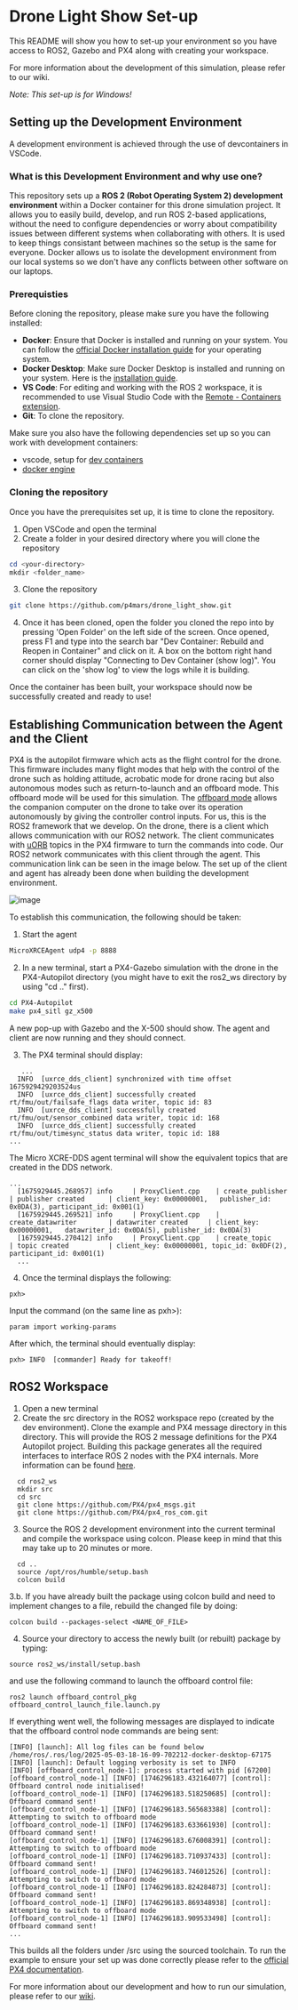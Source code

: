 # Drone Light Show Set-up
This README will show you how to set-up your environment so you have access to ROS2, Gazebo and PX4 along with creating your workspace.

For more information about the development of this simulation, please refer to our wiki. 

*Note: This set-up is for Windows!*
  
## Setting up the Development Environment 
A development environment is achieved through the use of devcontainers in VSCode. 

### What is this Development Environment and why use one?

This repository sets up a **ROS 2 (Robot Operating System 2) development environment** within a Docker container for this drone simulation project. It allows you to easily build, develop, and run ROS 2-based applications, without the need to configure dependencies or worry about compatibility issues between different systems when collaborating with others. It is used to keep things consistant between machines so the setup is the same for everyone. Docker allows us to isolate the development environment from our local systems so we don't have any conflicts between other software on our laptops. 

### Prerequisties
Before cloning the repository, please make sure you have the following installed: 

- **Docker**: Ensure that Docker is installed and running on your system. You can follow the [official Docker installation guide](https://docs.docker.com/get-docker/) for your operating system.
- **Docker Desktop**: Make sure Docker Desktop is installed and running on your system. Here is the [installation guide](https://www.docker.com/products/docker-desktop/).
- **VS Code**: For editing and working with the ROS 2 workspace, it is recommended to use Visual Studio Code with the [Remote - Containers extension](https://marketplace.visualstudio.com/items?itemName=ms-vscode-remote.remote-containers).
- **Git**: To clone the repository.

Make sure you also have the following dependencies set up so you can work with development containers:
- vscode, setup for [dev containers](https://code.visualstudio.com/docs/devcontainers/containers)
- [docker engine](https://docs.docker.com/engine/install/ubuntu/)

### Cloning the repository 

Once you have the prerequisites set up, it is time to clone the repository. 

1. Open VSCode and open the terminal 
2. Create a folder in your desired directory where you will clone the repository

```powershell
cd <your-directory>
mkdir <folder_name>
```
3. Clone the repository 
```bash
git clone https://github.com/p4mars/drone_light_show.git
```
4. Once it has been cloned, open the folder you cloned the repo into by pressing 'Open Folder' on the left side of the screen. Once opened, press F1 and type into the search bar "Dev Container: Rebuild and Reopen in Container" and click on it. A box on the bottom right hand corner should display "Connecting to Dev Container (show log)". You can click on the 'show log' to view the logs while it is building.

Once the container has been built, your workspace should now be successfully created and ready to use!

## Establishing Communication between the Agent and the Client 
PX4 is the autopilot firmware which acts as the flight control for the drone. This firmware includes many flight modes that help with the control of the drone such as holding attitude, acrobatic mode for drone racing but also autonomous modes such as return-to-launch and an offboard mode. This offboard mode will be used for this simulation. The [offboard mode](https://docs.px4.io/main/en/flight_modes/offboard.html) allows the companion computer on the drone to take over its operation autonomously by giving the controller control inputs. For us, this is the ROS2 framework that we develop. On the drone, there is a client which allows communication with our ROS2 network. The client communicates with [uORB](https://docs.px4.io/main/en/msg_docs/) topics in the PX4 firmware to turn the commands into code. Our ROS2 network communicates with this client through the agent. This communication link can be seen in the image below. The set up of the client and agent has already been done when building the development environment. 

![image](https://github.com/user-attachments/assets/1a828b53-ca2c-4274-822d-ad8c367571f2)


To establish this communication, the following should be taken:

1. Start the agent
```bash
MicroXRCEAgent udp4 -p 8888
```
2. In a new terminal, start a PX4-Gazebo simulation with the drone in the PX4-Autopilot directory (you might have to exit the ros2_ws directory by using "cd .." first).
```bash
cd PX4-Autopilot
make px4_sitl gz_x500
```
A new pop-up with Gazebo and the X-500 should show. The agent and client are now running and they should connect.

3. The PX4 terminal should display:
```
   ...
  INFO  [uxrce_dds_client] synchronized with time offset 1675929429203524us
  INFO  [uxrce_dds_client] successfully created rt/fmu/out/failsafe_flags data writer, topic id: 83
  INFO  [uxrce_dds_client] successfully created rt/fmu/out/sensor_combined data writer, topic id: 168
  INFO  [uxrce_dds_client] successfully created rt/fmu/out/timesync_status data writer, topic id: 188
...
```
The Micro XCRE-DDS agent terminal will show the equivalent topics that are created in the DDS network.
```
...
  [1675929445.268957] info     | ProxyClient.cpp    | create_publisher         | publisher created      | client_key: 0x00000001,   publisher_id: 0x0DA(3), participant_id: 0x001(1)
  [1675929445.269521] info     | ProxyClient.cpp    | create_datawriter        | datawriter created     | client_key: 0x00000001,   datawriter_id: 0x0DA(5), publisher_id: 0x0DA(3)
  [1675929445.270412] info     | ProxyClient.cpp    | create_topic             | topic created          | client_key: 0x00000001, topic_id: 0x0DF(2), participant_id: 0x001(1)
  ...
```
4. Once the terminal displays the following:
```
pxh>
```
Input the command (on the same line as pxh>):
```
param import working-params
```
After which, the terminal should eventually display:
```
pxh> INFO  [commander] Ready for takeoff!
```

## ROS2 Workspace 

1. Open a new terminal
2. Create the src directory in the ROS2 workspace repo (created by the dev environment). Clone the example and PX4 message directory in this directory. This will provide the ROS 2 message definitions for the PX4 Autopilot project. Building this package generates all the required interfaces to interface ROS 2 nodes with the PX4 internals. More information can be found [here](https://docs.px4.io/main/en/middleware/uxrce_dds.html#supported-uorb-messages). 
```
  cd ros2_ws
  mkdir src
  cd src
  git clone https://github.com/PX4/px4_msgs.git
  git clone https://github.com/PX4/px4_ros_com.git
```
3. Source the ROS 2 development environment into the current terminal and compile the workspace using colcon. Please keep in mind that this may take up to 20 minutes or more. 
```
  cd ..
  source /opt/ros/humble/setup.bash
  colcon build
```
3.b. If you have already built the package using colcon build and need to implement changes to a file, rebuild the changed file by doing:
```
colcon build --packages-select <NAME_OF_FILE>
```

4. Source your directory to access the newly built (or rebuilt) package by typing:
```
source ros2_ws/install/setup.bash
```

and use the following command to launch the offboard control file:
```
ros2 launch offboard_control_pkg offboard_control_launch_file.launch.py
```
If everything went well, the following messages are displayed to indicate that the offboard control node commands are being sent:
```
[INFO] [launch]: All log files can be found below /home/ros/.ros/log/2025-05-03-18-16-09-702212-docker-desktop-67175
[INFO] [launch]: Default logging verbosity is set to INFO
[INFO] [offboard_control_node-1]: process started with pid [67200]
[offboard_control_node-1] [INFO] [1746296183.432164077] [control]: Offboard control node initialised!
[offboard_control_node-1] [INFO] [1746296183.518250685] [control]: Offboard command sent!
[offboard_control_node-1] [INFO] [1746296183.565683388] [control]: Attempting to switch to offboard mode
[offboard_control_node-1] [INFO] [1746296183.633661930] [control]: Offboard command sent!
[offboard_control_node-1] [INFO] [1746296183.676008391] [control]: Attempting to switch to offboard mode
[offboard_control_node-1] [INFO] [1746296183.710937433] [control]: Offboard command sent!
[offboard_control_node-1] [INFO] [1746296183.746012526] [control]: Attempting to switch to offboard mode
[offboard_control_node-1] [INFO] [1746296183.824284873] [control]: Offboard command sent!
[offboard_control_node-1] [INFO] [1746296183.869348938] [control]: Attempting to switch to offboard mode
[offboard_control_node-1] [INFO] [1746296183.909533498] [control]: Offboard command sent!
...
```

This builds all the folders under /src using the sourced toolchain. To run the example to ensure your set up was done correctly please refer to the [official PX4 documentation](https://docs.px4.io/main/en/ros2/user_guide.html#running-the-example). 

For more information about our development and how to run our simulation, please refer to our [wiki](https://github.com/p4mars/drone_light_show/wiki).
